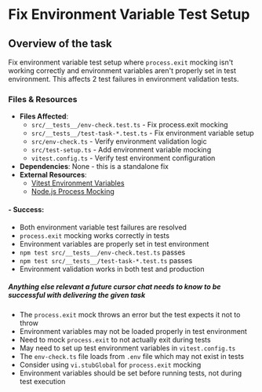 # Fix Environment Variable Test Setup

## Overview of the task
Fix environment variable test setup where `process.exit` mocking isn't working correctly and environment variables aren't properly set in test environment. This affects 2 test failures in environment validation tests.

### Files & Resources
- **Files Affected**: 
  - `src/__tests__/env-check.test.ts` - Fix process.exit mocking
  - `src/__tests__/test-task-*.test.ts` - Fix environment variable setup
  - `src/env-check.ts` - Verify environment validation logic
  - `src/test-setup.ts` - Add environment variable mocking
  - `vitest.config.ts` - Verify test environment configuration
- **Dependencies**: None - this is a standalone fix
- **External Resources**: 
  - [Vitest Environment Variables](https://vitest.dev/guide/environment.html)
  - [Node.js Process Mocking](https://nodejs.org/api/process.html)

#### - **Success**: 
- Both environment variable test failures are resolved
- `process.exit` mocking works correctly in tests
- Environment variables are properly set in test environment
- `npm test src/__tests__/env-check.test.ts` passes
- `npm test src/__tests__/test-task-*.test.ts` passes
- Environment validation works in both test and production

##### Anything else relevant a future cursor chat needs to know to be successful with delivering the given task
- The `process.exit` mock throws an error but the test expects it not to throw
- Environment variables may not be loaded properly in test environment
- Need to mock `process.exit` to not actually exit during tests
- May need to set up test environment variables in `vitest.config.ts`
- The `env-check.ts` file loads from `.env` file which may not exist in tests
- Consider using `vi.stubGlobal` for `process.exit` mocking
- Environment variables should be set before running tests, not during test execution
